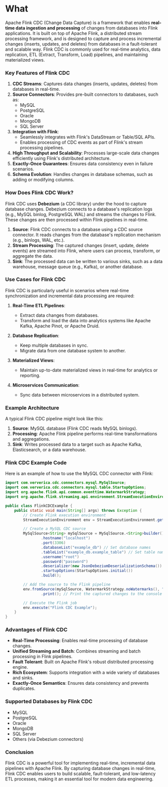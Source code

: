 # What

Apache Flink CDC (Change Data Capture) is a framework that enables **real-time data ingestion and processing** of changes from databases into Flink applications. It is built on top of Apache Flink, a distributed stream processing framework, and is designed to capture and process incremental changes (inserts, updates, and deletes) from databases in a fault-tolerant and scalable way. Flink CDC is commonly used for real-time analytics, data replication, ETL (Extract, Transform, Load) pipelines, and maintaining materialized views.

### Key Features of Flink CDC
1. **CDC Streams**: Captures data changes (inserts, updates, deletes) from databases in real-time.
2. **Source Connectors**: Provides pre-built connectors to databases, such as:
    - MySQL
    - PostgreSQL
    - Oracle
    - MongoDB
    - SQL Server
3. **Integration with Flink**:
    - Seamlessly integrates with Flink's DataStream or Table/SQL APIs.
    - Enables processing of CDC events as part of Flink's stream processing pipelines.
4. **High Throughput and Scalability**: Processes large-scale data changes efficiently using Flink's distributed architecture.
5. **Exactly-Once Guarantees**: Ensures data consistency even in failure scenarios.
6. **Schema Evolution**: Handles changes in database schemas, such as adding or modifying columns.

### How Does Flink CDC Work?
Flink CDC uses **Debezium** (a CDC library) under the hood to capture database changes. Debezium connects to a database's replication logs (e.g., MySQL binlog, PostgreSQL WAL) and streams the changes to Flink. These changes are then processed within Flink pipelines in real-time.

1. **Source**: Flink CDC connects to a database using a CDC source connector. It reads changes from the database's replication mechanism (e.g., binlogs, WAL, etc.).
2. **Stream Processing**: The captured changes (insert, update, delete events) are streamed into Flink, where users can process, transform, or aggregate the data.
3. **Sink**: The processed data can be written to various sinks, such as a data warehouse, message queue (e.g., Kafka), or another database.

### Use Cases for Flink CDC
Flink CDC is particularly useful in scenarios where real-time synchronization and incremental data processing are required:

1. **Real-Time ETL Pipelines**:
    - Extract data changes from databases.
    - Transform and load the data into analytics systems like Apache Kafka, Apache Pinot, or Apache Druid.

2. **Database Replication**:
    - Keep multiple databases in sync.
    - Migrate data from one database system to another.

3. **Materialized Views**:
    - Maintain up-to-date materialized views in real-time for analytics or reporting.

4. **Microservices Communication**:
    - Sync data between microservices in a distributed system.

### Example Architecture
A typical Flink CDC pipeline might look like this:

1. **Source**: MySQL database (Flink CDC reads MySQL binlogs).
2. **Processing**: Apache Flink pipeline performs real-time transformations and aggregations.
3. **Sink**: Writes processed data to a target such as Apache Kafka, Elasticsearch, or a data warehouse.

### Flink CDC Example Code
Here is an example of how to use the MySQL CDC connector with Flink:

```java
import com.ververica.cdc.connectors.mysql.MySqlSource;
import com.ververica.cdc.connectors.mysql.table.StartupOptions;
import org.apache.flink.api.common.eventtime.WatermarkStrategy;
import org.apache.flink.streaming.api.environment.StreamExecutionEnvironment;

public class FlinkCDCExample {
    public static void main(String[] args) throws Exception {
        // Create Flink execution environment
        StreamExecutionEnvironment env = StreamExecutionEnvironment.getExecutionEnvironment();

        // Create a MySQL CDC source
        MySqlSource<String> mySqlSource = MySqlSource.<String>builder()
                .hostname("localhost")
                .port(3306)
                .databaseList("example_db") // Set database names
                .tableList("example_db.example_table") // Set table names
                .username("root")
                .password("password")
                .deserializer(new JsonDebeziumDeserializationSchema()) // Deserializes Debezium JSON events
                .startupOptions(StartupOptions.initial())
                .build();

        // Add the source to the Flink pipeline
        env.fromSource(mySqlSource, WatermarkStrategy.noWatermarks(), "MySQL CDC Source")
                .print(); // Print the captured changes to the console

        // Execute the Flink job
        env.execute("Flink CDC Example");
    }
}
```

### Advantages of Flink CDC
- **Real-Time Processing**: Enables real-time processing of database changes.
- **Unified Streaming and Batch**: Combines streaming and batch processing in Flink pipelines.
- **Fault Tolerant**: Built on Apache Flink's robust distributed processing engine.
- **Rich Ecosystem**: Supports integration with a wide variety of databases and sinks.
- **Exactly-Once Semantics**: Ensures data consistency and prevents duplicates.

### Supported Databases by Flink CDC
- MySQL
- PostgreSQL
- Oracle
- MongoDB
- SQL Server
- Others (via Debezium connectors)

### Conclusion
Flink CDC is a powerful tool for implementing real-time, incremental data pipelines with Apache Flink. By capturing database changes in real-time, Flink CDC enables users to build scalable, fault-tolerant, and low-latency ETL processes, making it an essential tool for modern data engineering.